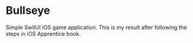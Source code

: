 # Bullseye
Simple SwitUI iOS game application. This is my result after following the steps in iOS Apprentice book.
